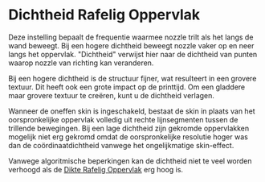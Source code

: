 Dichtheid Rafelig Oppervlak
====
Deze instelling bepaalt de frequentie waarmee nozzle trilt als het langs de wand beweegt. Bij een hogere dichtheid beweegt nozzle vaker op en neer langs het oppervlak. "Dichtheid" verwijst hier naar de dichtheid van punten waarop nozzle van richting kan veranderen.

Bij een hogere dichtheid is de structuur fijner, wat resulteert in een grovere textuur. Dit heeft ook een grote impact op de printtijd. Om een ​​gladdere maar grovere textuur te creëren, kunt u de dichtheid verlagen.

Wanneer de oneffen skin is ingeschakeld, bestaat de skin in plaats van het oorspronkelijke oppervlak volledig uit rechte lijnsegmenten tussen de trillende bewegingen. Bij een lage dichtheid zijn gekromde oppervlakken mogelijk niet erg gekromd omdat de oorspronkelijke resolutie hoger was dan de coördinaatdichtheid vanwege het ongelijkmatige skin-effect.

Vanwege algoritmische beperkingen kan de dichtheid niet te veel worden verhoogd als de [Dikte Rafelig Oppervlak](magic_fuzzy_skin_thickness.md) erg hoog is.